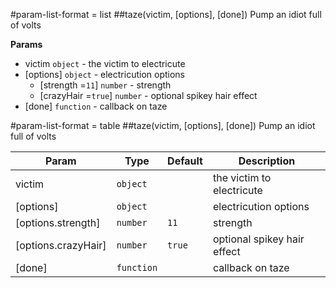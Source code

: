 #param-list-format = list
<a name="taze"></a>
##taze(victim, [options], [done])
Pump an idiot full of volts

**Params**

- victim <code>object</code> - the victim to electricute  
- \[options\] <code>object</code> - electricution options  
  - \[strength =<code>11</code>\] <code>number</code> - strength  
  - \[crazyHair =<code>true</code>\] <code>number</code> - optional spikey hair effect  
- \[done\] <code>function</code> - callback on taze  



#param-list-format = table
<a name="taze"></a>
##taze(victim, [options], [done])
Pump an idiot full of volts

| Param | Type | Default | Description |
| --- | --- | --- | --- |
| victim | <code>object</code> |  | the victim to electricute |
| \[options\] | <code>object</code> |  | electricution options |
| \[options.strength\] | <code>number</code> | <code>11</code> | strength |
| \[options.crazyHair\] | <code>number</code> | <code>true</code> | optional spikey hair effect |
| \[done\] | <code>function</code> |  | callback on taze |


